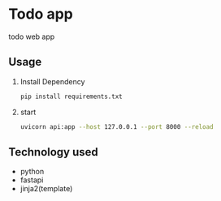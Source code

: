 # Todo app

todo web app

## Usage

1. Install Dependency

    ```bash
    pip install requirements.txt
    ```

2. start

    ```bash
    uvicorn api:app --host 127.0.0.1 --port 8000 --reload
    ```

## Technology used

- python
- fastapi
- jinja2(template)
